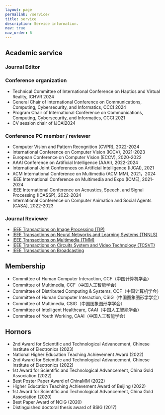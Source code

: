 ```yaml
---
layout: page
permalink: /service/
title: service
description: Service information.
nav: true
nav_order: 6
---
```

## Academic service

### Journal Editor

### Conference organization
* Technical Committee of International Conference on Haptics and Virtual Reality, ICHVR 2024
* General Chair of International Conference on Communications, Computing, Cybersecurity, and Informatics, CCCI 2024
* Program Chair of International Conference on Communications, Computing, Cybersecurity, and Informatics, CCCI 2021
* CV session chair of IJCAI2024 

### Conference PC member / reviewer
* Computer Vision and Pattern Recognition (CVPR), 2022-2024
* International Conference on Computer Vision (ICCV), 2021-2023
* European Conference on Computer Vision (ECCV), 2020-2022
* AAAI Conference on Artificial Intelligence (AAAI), 2022-2024
* International Joint Conferences on Artificial Intelligence (IJCAI), 2021
* ACM International Conference on Multimedia (ACM MM), 2021，2024
* IEEE International Conference on Multimedia and Expo (ICME), 2021-2024
* IEEE International Conference on Acoustics, Speech, and Signal Processing (ICASSP), 2022-2024
* International Conference on Computer Animation and Social Agents (CASA), 2022-2023

### Journal Reviewer

* [IEEE Transactions on Image Processing (TIP)](http://ieeexplore.ieee.org/xpl/RecentIssue.jsp?punumber=83)
* [IEEE Transactions on Neural Networks and Learning Systems (TNNLS)](http://ieeexplore.ieee.org/xpl/RecentIssue.jsp?punumber=5962385)
* [IEEE Transactions on Multimedia (TMM)](http://ieeexplore.ieee.org/xpl/RecentIssue.jsp?punumber=6046)
* [IEEE Transactions on Circuits System and Video Technology (TCSVT)](http://ieeexplore.ieee.org/xpl/RecentIssue.jsp?punumber=76)
* [IEEE Transactions on Broadcasting](https://ieeexplore.ieee.org/xpl/RecentIssue.jsp?punumber=11)

## Membership

* Committee of Human Computer Interaction, CCF（中国计算机学会）
* Committee of Multimedia, CCF（中国人工智能学会）
* Committee of Distributed Computing & Systems, CCF（中国计算机学会）
* Committee of Human Computer Interaction, CSIG（中国图象图形学学会）
* Committee of Multimedia, CSIG（中国图象图形学学会）
* Committee of Intelligent Healthcare, CAAI（中国人工智能学会）
* Committee of Youth Working, CAAI（中国人工智能学会）

## Hornors

* 2nd Award for Scientific and Technological Advancement, Chinese Institute of Electronics (2023)
* National Higher Education Teaching Achievement Award (2022)
* 2nd Award for Scientific and Technological Advancement, Chinese Institute of Electronics (2022)
* 1st Award for Scientific and Technological Advancement, China Gold Association (2022)
* Best Poster Paper Award of ChinaMM (2022)
* Higher Education Teaching Achievement Award of Beijing (2022)
* 1st Award for Scientific and Technological Advancement, China Gold Association (2020)
* Best Paper Award of NCIG (2020)
* Distinguished doctoral thesis award of BSIG (2017)